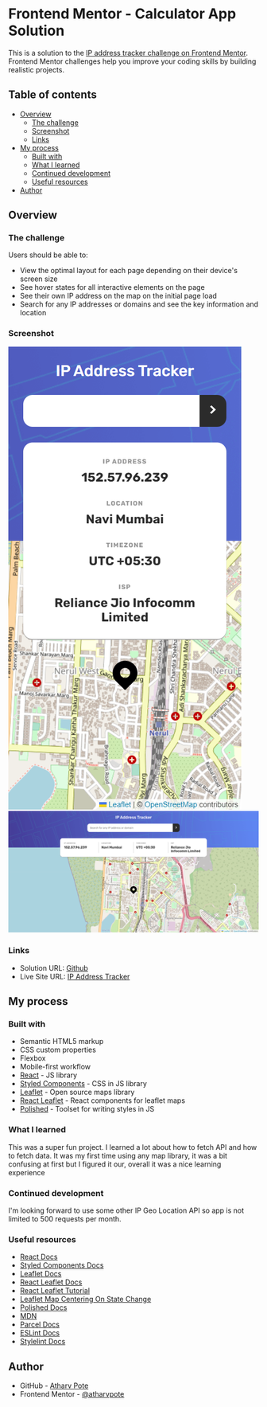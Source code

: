 # Frontend Mentor - Calculator App Solution

This is a solution to the [IP address tracker challenge on Frontend Mentor](https://www.frontendmentor.io/challenges/ip-address-tracker-I8-0yYAH0). Frontend Mentor challenges help you improve your coding skills by building realistic projects.

## Table of contents

- [Overview](#overview)
  - [The challenge](#the-challenge)
  - [Screenshot](#screenshot)
  - [Links](#links)
- [My process](#my-process)
  - [Built with](#built-with)
  - [What I learned](#what-i-learned)
  - [Continued development](#continued-development)
  - [Useful resources](#useful-resources)
- [Author](#author)

## Overview

### The challenge

Users should be able to:

- View the optimal layout for each page depending on their device's screen size
- See hover states for all interactive elements on the page
- See their own IP address on the map on the initial page load
- Search for any IP addresses or domains and see the key information and location

### Screenshot

![Mobile screenshot](./screenshots/mobile.png)
![Desktop screenshot](./screenshots/desktop.png)

### Links

- Solution URL: [Github](https://github.com/atharvpote/IP-Address-Tracker)
- Live Site URL: [IP Address Tracker](https://fm-ip-tracker.netlify.app/)

## My process

### Built with

- Semantic HTML5 markup
- CSS custom properties
- Flexbox
- Mobile-first workflow
- [React](https://reactjs.org/) - JS library
- [Styled Components](https://styled-components.com/) - CSS in JS library
- [Leaflet](https://leafletjs.com/) - Open source maps library
- [React Leaflet](https://react-leaflet.js.org/) - React components for leaflet maps
- [Polished](https://styled-components.com/) - Toolset for writing styles in JS

### What I learned

This was a super fun project. I learned a lot about how to fetch API and how to fetch data. It was my first time using any map library, it was a bit confusing at first but I figured it our, overall it was a nice learning experience

### Continued development

I'm looking forward to use some other IP Geo Location API so app is not limited to 500 requests per month.

### Useful resources

- [React Docs](https://reactjs.org/docs/getting-started.html)
- [Styled Components Docs](https://styled-components.com/docs)
- [Leaflet Docs](https://leafletjs.com/reference.html)
- [React Leaflet Docs](https://react-leaflet.js.org/docs/)
- [React Leaflet Tutorial](https://blog.logrocket.com/react-leaflet-tutorial/)
- [Leaflet Map Centering On State Change](https://javascript.tutorialink.com/react-leaflet-map-center-not-changing/)
- [Polished Docs](https://polished.js.org/docs/)
- [MDN](https://developer.mozilla.org/en-US/)
- [Parcel Docs](https://parceljs.org/docs/)
- [ESLint Docs](https://eslint.org/docs/latest/)
- [Stylelint Docs](https://stylelint.io/)

## Author

- GitHub - [Atharv Pote](https://github.com/atharvpote)
- Frontend Mentor - [@atharvpote](https://www.frontendmentor.io/profile/atharvpote)
